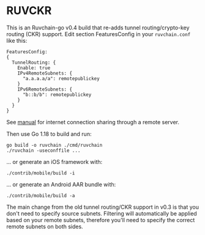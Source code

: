 # RUVCKR

This is an Ruvchain-go v0.4 build that re-adds tunnel routing/crypto-key routing (CKR) support. Edit section FeaturesConfig in your `ruvchain.conf` like this:

```
FeaturesConfig:
{
  TunnelRouting: {
    Enable: true
    IPv4RemoteSubnets: {
      "a.a.a.a/a": remotepublickey
    }
    IPv6RemoteSubnets: {
      "b::b/b": remotepublickey
    }
  }
}
```

See [manual](https://github.com/ruvcoindev/ruvckr/wiki/Settings-for-ruvckr-to-access-the-Internet-from-a-remote-server) for internet connection sharing through a remote server.

Then use Go 1.18 to build and run:
```
go build -o ruvchain ./cmd/ruvchain
./ruvchain -useconffile ...
```

... or generate an iOS framework with:

```
./contrib/mobile/build -i
```

... or generate an Android AAR bundle with:

```
./contrib/mobile/build -a
```

The main change from the old tunnel routing/CKR support in v0.3 is that you don't need to specify source subnets. Filtering will automatically be applied based on your remote subnets, therefore you'll need to specify the correct remote subnets on both sides.
